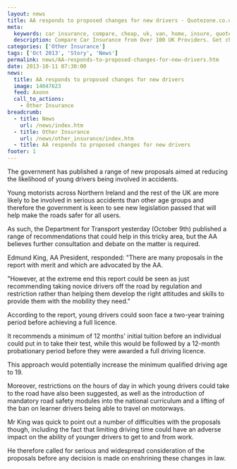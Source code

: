 ```yaml
---
layout: news
title: AA responds to proposed changes for new drivers - Quotezone.co.uk
meta:
  keywords: car insurance, compare, cheap, uk, van, home, insure, quotes, online, comparison, bike, loans, life
  description: Compare Car Insurance from Over 100 UK Providers. Get cheap quotes online now using our fast, free, secure comparison site
categories: ['Other Insurance']
tags: ['Oct 2013', 'Story', 'News']
permalink: news/AA-responds-to-proposed-changes-for-new-drivers.htm
date: 2013-10-11 07:30:00
news:
  title: AA responds to proposed changes for new drivers
  image: 14047623
  feed: Axonn
  call_to_actions:
    - Other Insurance
breadcrumb:
  - title: News
    url: /news/index.htm
  - title: Other Insurance
    url: /news/other_insurance/index.htm
  - title: AA responds to proposed changes for new drivers
footer: 1
---
```


The government has published a range of new proposals aimed at reducing the likelihood of young drivers being involved in accidents.

Young motorists across Northern Ireland and the rest of the UK are more likely to be involved in serious accidents than other age groups and therefore the government is keen to see new legislation passed that will help make the roads safer for all users.

As such, the Department for Transport yesterday (October 9th) published a range of recommendations that could help in this tricky area, but the AA believes further consultation and debate on the matter is required.

Edmund King, AA President, responded: &quot;There are many proposals in the report with merit and which are advocated by the AA.&nbsp;

&quot;However, at the extreme end this report could be seen as just recommending taking novice drivers off the road by regulation and restriction rather than helping them develop the right attitudes and skills to provide them with the mobility they need.&quot;

According to the report, young drivers could soon face a two-year training period before achieving a full licence.

It recommends a minimum of 12 months&#39; initial tuition before an individual could put in to take their test, while this would be followed by a 12-month probationary period before they were awarded a full driving licence.

This approach would potentially increase the minimum qualified driving age to 19.

Moreover, restrictions on the hours of day in which young drivers could take to the road have also been suggested, as well as the introduction of mandatory road safety modules into the national curriculum and a lifting of the ban on learner drivers being able to travel on motorways.

Mr King was quick to point out a number of difficulties with the proposals though, including the fact that limiting driving time could have an adverse impact on the ability of younger drivers to get to and from work.

He therefore called for serious and widespread consideration of the proposals before any decision is made on enshrining these changes in law.

